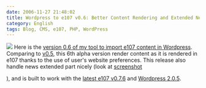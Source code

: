 ```yaml
---
date: 2006-11-27 21:48:02
title: Wordpress to e107 v0.6: Better Content Rendering and Extended News support
category: English
tags: Blog, CMS, e107, PHP, WordPress
---
```


![](/uploads/2006/e107-to-wordpres-061.png) Here is the [version 0.6 of my tool to import e107 content in Wordpress](https://wordpress.org/extend/plugins/e107-importer/). Comparing to [v0.5](https://kevin.deldycke.com/2006/11/wordpress-to-e107-v05-static-pages-import-added/), this 6th alpha version render content as it is rendered in e107 thanks to the use of user's website preferences. This release also handle news extended part nicely (look at [screenshot](/uploads/2006/e107-to-wordpres-06.png)

), and is built to work with the [latest e107 v0.7.6](https://e107.org/news.php?item.799.1) and [Wordpress 2.0.5](https://wordpress.org/development/2006/10/205-ronan/).
